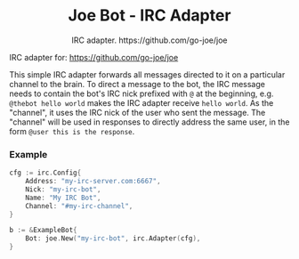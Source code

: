 <h1 align="center">Joe Bot - IRC Adapter</h1>
<p align="center">IRC adapter. https://github.com/go-joe/joe</p>

IRC adapter for: https://github.com/go-joe/joe

This simple IRC adapter forwards all messages directed to it
on a particular channel to the brain. To direct a message to
the bot, the IRC message needs to contain the bot's IRC nick
prefixed with `@` at the beginning, e.g. `@thebot hello world`
makes the IRC adapter receive `hello world`. As the "channel",
it uses the IRC nick of the user who sent the message. The
"channel" will be used in responses to directly address the
same user, in the form `@user this is the response`.

### Example

```go
cfg := irc.Config{
	Address: "my-irc-server.com:6667",
	Nick: "my-irc-bot",
	Name: "My IRC Bot",
	Channel: "#my-irc-channel",
}

b := &ExampleBot{
	Bot: joe.New("my-irc-bot", irc.Adapter(cfg),
}
```

